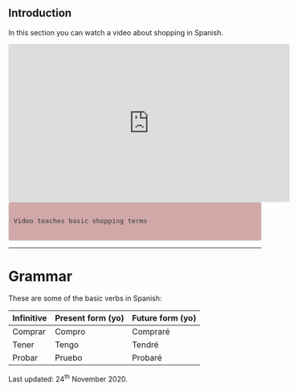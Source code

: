 
<body>

<div class="container">  

<div class="container">  

<h2>Introduction</h2>
<p>In this section you can watch a video about shopping in Spanish.</p>

<iframe width="560" height="315" src="https://www.youtube.com/embed/G6x8G8uO8RM" frameborder="0" allow="accelerometer; autoplay; clipboard-write; encrypted-media; gyroscope; picture-in-picture" allowfullscreen></iframe>
  
  

<style>

pre {
    display: block;
    padding: 9.5px;
    margin: 0 0 10px;
    font-size: 13px;
    line-height: 1.42857143;
    color: #333;
    word-break: break-all;
    word-wrap: break-word;
    background-color: #d0a8a8;
    border: 1px solid #ccc;
    border-radius: 4px;
}

</style>

<pre>

Video teaches basic shopping terms 

</pre>








<hr/>
</div>

<!-- THIS IS THE THIRD SECTION OF THE PAGE -->
<div class="container"> 
<h1>Grammar</h1>

  <p>These are some of the basic verbs in Spanish:</p>            
  <table class="table table-striped">
    <thead>
      <tr>
        <th>Infinitive</th>
        <th>Present form (yo)</th>
        <th>Future form (yo)</th>
      </tr>
    </thead>
    <tbody>
      <tr>
        <td>Comprar</td>
        <td>Compro</td>
        <td>Compraré</td>
      </tr>
      <tr>
        <td>Tener</td>
        <td>Tengo</td>
        <td>Tendré</td>
      </tr>
      <tr>
        <td>Probar</td>
        <td>Pruebo</td>
        <td>Probaré</td>
      </tr>
    </tbody>
  </table>

</div>

<!-- THIS IS THE FOOTER SECTION OF THE PAGE -->
<p>Last updated: 24<sup>th</sup> November 2020.</p>

	
</body>
</html>



 





